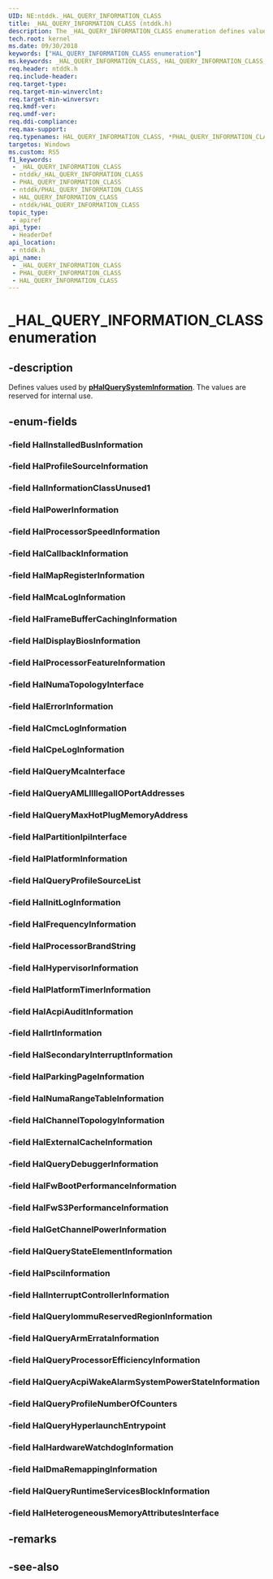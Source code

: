 ```yaml
---
UID: NE:ntddk._HAL_QUERY_INFORMATION_CLASS
title: _HAL_QUERY_INFORMATION_CLASS (ntddk.h)
description: The _HAL_QUERY_INFORMATION_CLASS enumeration defines values used by the pHalQuerySystemInformation callback function that are reserved for internal use.
tech.root: kernel
ms.date: 09/30/2018
keywords: ["HAL_QUERY_INFORMATION_CLASS enumeration"]
ms.keywords: _HAL_QUERY_INFORMATION_CLASS, HAL_QUERY_INFORMATION_CLASS, *PHAL_QUERY_INFORMATION_CLASS,
req.header: ntddk.h
req.include-header: 
req.target-type: 
req.target-min-winverclnt: 
req.target-min-winversvr: 
req.kmdf-ver: 
req.umdf-ver: 
req.ddi-compliance: 
req.max-support: 
req.typenames: HAL_QUERY_INFORMATION_CLASS, *PHAL_QUERY_INFORMATION_CLASS
targetos: Windows
ms.custom: RS5
f1_keywords:
 - _HAL_QUERY_INFORMATION_CLASS
 - ntddk/_HAL_QUERY_INFORMATION_CLASS
 - PHAL_QUERY_INFORMATION_CLASS
 - ntddk/PHAL_QUERY_INFORMATION_CLASS
 - HAL_QUERY_INFORMATION_CLASS
 - ntddk/HAL_QUERY_INFORMATION_CLASS
topic_type:
 - apiref
api_type:
 - HeaderDef
api_location:
 - ntddk.h
api_name:
 - _HAL_QUERY_INFORMATION_CLASS
 - PHAL_QUERY_INFORMATION_CLASS
 - HAL_QUERY_INFORMATION_CLASS
---
```


# _HAL_QUERY_INFORMATION_CLASS enumeration


## -description

Defines values used by [**pHalQuerySystemInformation**](nc-ntddk-phalquerysysteminformation.md). The values are reserved for internal use.

## -enum-fields

### -field HalInstalledBusInformation 

### -field HalProfileSourceInformation 

### -field HalInformationClassUnused1 

### -field HalPowerInformation 

### -field HalProcessorSpeedInformation 

### -field HalCallbackInformation 

### -field HalMapRegisterInformation 

### -field HalMcaLogInformation 

### -field HalFrameBufferCachingInformation 

### -field HalDisplayBiosInformation 

### -field HalProcessorFeatureInformation 

### -field HalNumaTopologyInterface 

### -field HalErrorInformation 

### -field HalCmcLogInformation 

### -field HalCpeLogInformation 

### -field HalQueryMcaInterface 

### -field HalQueryAMLIIllegalIOPortAddresses 

### -field HalQueryMaxHotPlugMemoryAddress 

### -field HalPartitionIpiInterface 

### -field HalPlatformInformation 

### -field HalQueryProfileSourceList 

### -field HalInitLogInformation 

### -field HalFrequencyInformation 

### -field HalProcessorBrandString 

### -field HalHypervisorInformation 

### -field HalPlatformTimerInformation 

### -field HalAcpiAuditInformation 

### -field HalIrtInformation 

### -field HalSecondaryInterruptInformation 

### -field HalParkingPageInformation 

### -field HalNumaRangeTableInformation 

### -field HalChannelTopologyInformation 

### -field HalExternalCacheInformation 

### -field HalQueryDebuggerInformation 

### -field HalFwBootPerformanceInformation 

### -field HalFwS3PerformanceInformation 

### -field HalGetChannelPowerInformation 

### -field HalQueryStateElementInformation 

### -field HalPsciInformation 

### -field HalInterruptControllerInformation 

### -field HalQueryIommuReservedRegionInformation 

### -field HalQueryArmErrataInformation 

### -field HalQueryProcessorEfficiencyInformation 

### -field HalQueryAcpiWakeAlarmSystemPowerStateInformation 

### -field HalQueryProfileNumberOfCounters 

### -field HalQueryHyperlaunchEntrypoint 

### -field HalHardwareWatchdogInformation 

### -field HalDmaRemappingInformation 

### -field HalQueryRuntimeServicesBlockInformation 

### -field HalHeterogeneousMemoryAttributesInterface 

## -remarks

## -see-also

